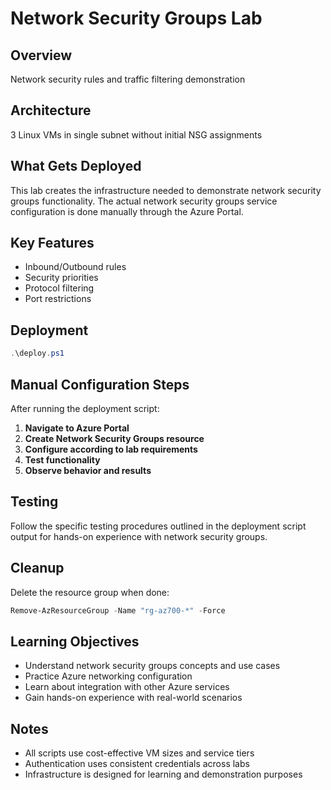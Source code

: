 # Network Security Groups Lab

## Overview
Network security rules and traffic filtering demonstration

## Architecture
3 Linux VMs in single subnet without initial NSG assignments

## What Gets Deployed
This lab creates the infrastructure needed to demonstrate network security groups functionality. The actual network security groups service configuration is done manually through the Azure Portal.

## Key Features
- Inbound/Outbound rules
- Security priorities
- Protocol filtering
- Port restrictions

## Deployment
```powershell
.\deploy.ps1
```

## Manual Configuration Steps
After running the deployment script:

1. **Navigate to Azure Portal**
2. **Create Network Security Groups resource**
3. **Configure according to lab requirements**
4. **Test functionality**
5. **Observe behavior and results**

## Testing
Follow the specific testing procedures outlined in the deployment script output for hands-on experience with network security groups.

## Cleanup
Delete the resource group when done:
```powershell
Remove-AzResourceGroup -Name "rg-az700-*" -Force
```

## Learning Objectives
- Understand network security groups concepts and use cases
- Practice Azure networking configuration
- Learn about integration with other Azure services
- Gain hands-on experience with real-world scenarios

## Notes
- All scripts use cost-effective VM sizes and service tiers
- Authentication uses consistent credentials across labs
- Infrastructure is designed for learning and demonstration purposes

